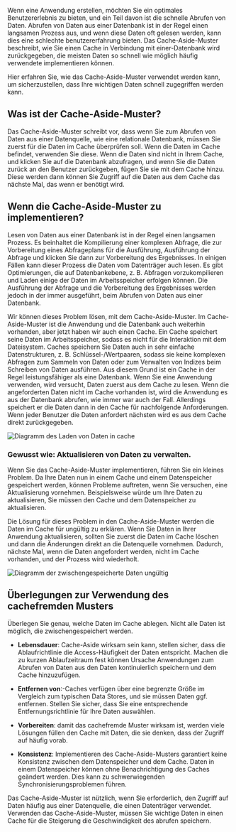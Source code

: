Wenn eine Anwendung erstellen, möchten Sie ein optimales Benutzererlebnis zu bieten, und ein Teil davon ist die schnelle Abrufen von Daten. Abrufen von Daten aus einer Datenbank ist in der Regel einen langsamen Prozess aus, und wenn diese Daten oft gelesen werden, kann dies eine schlechte benutzererfahrung bieten. Das Cache-Aside-Muster beschreibt, wie Sie einen Cache in Verbindung mit einer-Datenbank wird zurückgegeben, die meisten Daten so schnell wie möglich häufig verwendete implementieren können.

Hier erfahren Sie, wie das Cache-Aside-Muster verwendet werden kann, um sicherzustellen, dass Ihre wichtigen Daten schnell zugegriffen werden kann.

## <a name="what-is-the-cache-aside-pattern"></a>Was ist der Cache-Aside-Muster?

Das Cache-Aside-Muster schreibt vor, dass wenn Sie zum Abrufen von Daten aus einer Datenquelle, wie eine relationale Datenbank, müssen Sie zuerst für die Daten im Cache überprüfen soll. Wenn die Daten im Cache befindet, verwenden Sie diese. Wenn die Daten sind nicht in Ihrem Cache, und klicken Sie auf die Datenbank abzufragen, und wenn Sie die Daten zurück an den Benutzer zurückgeben, fügen Sie sie mit dem Cache hinzu. Diese werden dann können Sie Zugriff auf die Daten aus dem Cache das nächste Mal, das wenn er benötigt wird.

## <a name="when-to-implement-the-cache-aside-pattern"></a>Wenn die Cache-Aside-Muster zu implementieren?

Lesen von Daten aus einer Datenbank ist in der Regel einen langsamen Prozess. Es beinhaltet die Kompilierung einer komplexen Abfrage, die zur Vorbereitung eines Abfrageplans für die Ausführung, Ausführung der Abfrage und klicken Sie dann zur Vorbereitung des Ergebnisses. In einigen Fällen kann dieser Prozess die Daten vom Datenträger auch lesen. Es gibt Optimierungen, die auf Datenbankebene, z. B. Abfragen vorzukompilieren und Laden einige der Daten im Arbeitsspeicher erfolgen können. Die Ausführung der Abfrage und die Vorbereitung des Ergebnisses werden jedoch in der immer ausgeführt, beim Abrufen von Daten aus einer Datenbank.

Wir können dieses Problem lösen, mit dem Cache-Aside-Muster. Im Cache-Aside-Muster ist die Anwendung und die Datenbank auch weiterhin vorhanden, aber jetzt haben wir auch einen Cache. Ein Cache speichert seine Daten im Arbeitsspeicher, sodass es nicht für die Interaktion mit dem Dateisystem. Caches speichern Sie Daten auch in sehr einfache Datenstrukturen, z. B. Schlüssel-/Wertpaaren, sodass sie keine komplexen Abfragen zum Sammeln von Daten oder zum Verwalten von Indizes beim Schreiben von Daten ausführen. Aus diesem Grund ist ein Cache in der Regel leistungsfähiger als eine Datenbank. Wenn Sie eine Anwendung verwenden, wird versucht, Daten zuerst aus dem Cache zu lesen. Wenn die angeforderten Daten nicht im Cache vorhanden ist, wird die Anwendung es aus der Datenbank abrufen, wie immer war auch der Fall. Allerdings speichert er die Daten dann in den Cache für nachfolgende Anforderungen. Wenn jeder Benutzer die Daten anfordert nächsten wird es aus dem Cache direkt zurückgegeben.

![Diagramm des Laden von Daten in cache](../media-draft/cache-aside-set-cache.png)

### <a name="how-to-manage-updating-data"></a>Gewusst wie: Aktualisieren von Daten zu verwalten.

Wenn Sie das Cache-Aside-Muster implementieren, führen Sie ein kleines Problem. Da Ihre Daten nun in einem Cache und einem Datenspeicher gespeichert werden, können Probleme auftreten, wenn Sie versuchen, eine Aktualisierung vornehmen. Beispielsweise würde um Ihre Daten zu aktualisieren, Sie müssen den Cache und dem Datenspeicher zu aktualisieren.

Die Lösung für dieses Problem in den Cache-Aside-Muster werden die Daten im Cache für ungültig zu erklären. Wenn Sie Daten in Ihrer Anwendung aktualisieren, sollten Sie zuerst die Daten im Cache löschen und dann die Änderungen direkt an die Datenquelle vornehmen. Dadurch, nächste Mal, wenn die Daten angefordert werden, nicht im Cache vorhanden, und der Prozess wird wiederholt. 

![Diagramm der zwischengespeicherte Daten ungültig](../media-draft/cache-aside-invalidate.png)

## <a name="considerations-for-using-the-cache-aside-pattern"></a>Überlegungen zur Verwendung des cachefremden Musters

Überlegen Sie genau, welche Daten im Cache ablegen. Nicht alle Daten ist möglich, die zwischengespeichert werden.

- **Lebensdauer**: Cache-Aside wirksam sein kann, stellen sicher, dass die Ablaufrichtlinie die Access-Häufigkeit der Daten entspricht. Machen die zu kurzen Ablaufzeitraum fest können Ursache Anwendungen zum Abrufen von Daten aus den Daten kontinuierlich speichern und dem Cache hinzuzufügen.

- **Entfernen von**:-Caches verfügen über eine begrenzte Größe im Vergleich zum typischen Data Stores, und sie müssen Daten ggf. entfernen. Stellen Sie sicher, dass Sie eine entsprechende Entfernungsrichtlinie für Ihre Daten auswählen.

- **Vorbereiten**: damit das cachefremde Muster wirksam ist, werden viele Lösungen füllen den Cache mit Daten, die sie denken, dass der Zugriff auf häufig vorab.

- **Konsistenz**: Implementieren des Cache-Aside-Musters garantiert keine Konsistenz zwischen dem Datenspeicher und dem Cache. Daten in einem Datenspeicher können ohne Benachrichtigung des Caches geändert werden. Dies kann zu schwerwiegenden Synchronisierungsproblemen führen.

Das Cache-Aside-Muster ist nützlich, wenn Sie erforderlich, den Zugriff auf Daten häufig aus einer Datenquelle, die einen Datenträger verwendet. Verwenden das Cache-Aside-Muster, müssen Sie wichtige Daten in einen Cache für die Steigerung die Geschwindigkeit des abrufen speichern. 